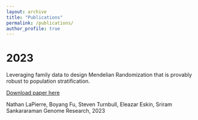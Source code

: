 ```yaml
---
layout: archive
title: "Publications"
permalink: /publications/
author_profile: true
---
```

# 2023

Leveraging family data to design Mendelian Randomization that is provably robust to population stratification.

[Download paper here]([https://www.ncbi.nlm.nih.gov/pmc/articles/PMC9881984/])

Nathan LaPierre, Boyang Fu, Steven Turnbull, Eleazar Eskin, Sriram Sankararaman
Genome Research, 2023
